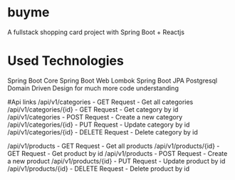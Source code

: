 # buyme
A fullstack shopping card project with Spring Boot + Reactjs

# Used Technologies
Spring Boot Core
Spring Boot Web
Lombok 
Spring Boot JPA
Postgresql
Domain Driven Design for much more code understanding

#Api links
/api/v1/categories         -    GET Request    -   Get all categories
/api/v1/categories/{id}    -    GET Request    -   Get category by id
/api/v1/categories         -    POST Request   -   Create a new category
/api/v1/categories/{id}    -    PUT Request    -   Update category by id
/api/v1/categories/{id}    -    DELETE Request -   Delete category by id

/api/v1/products         -    GET Request    -   Get all products
/api/v1/products/{id}    -    GET Request    -   Get product by id
/api/v1/products         -    POST Request   -   Create a new product
/api/v1/products/{id}    -    PUT Request    -   Update product by id
/api/v1/products/{id}    -    DELETE Request -   Delete product by id

